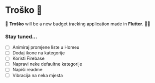 # Troško 💸

💸 **Troško** will be a new budget tracking application made in **Flutter**. 👨‍💻

### Stay tuned...

- [ ]  Animiraj promjene liste u Homeu
- [ ]  Dodaj ikone na kategorije
- [ ]  Koristi Firebase
- [ ]  Napravi neke defaultne kategorije
- [ ]  Napiši readme
- [ ]  Vibracija na neka mjesta

